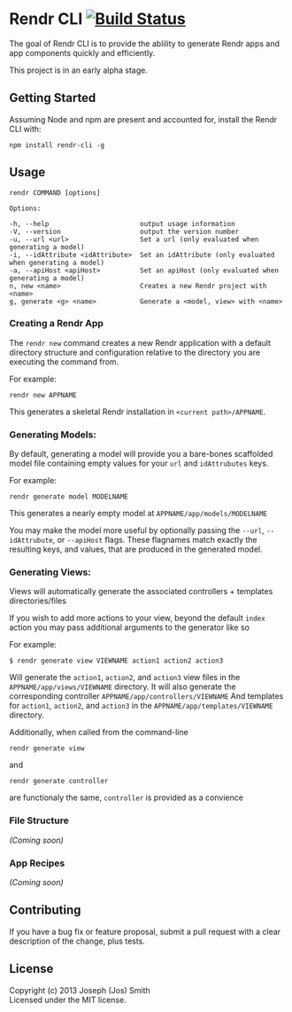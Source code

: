 # Rendr CLI [![Build Status](https://travis-ci.org/technicolorenvy/rendr-cli.png)](https://travis-ci.org/technicolorenvy/rendr-cli)


The goal of Rendr CLI is to provide the ablility to generate Rendr apps and app components quickly and efficiently.

This project is in an early alpha stage.


## Getting Started

Assuming Node and npm are present and accounted for, install the Rendr CLI with:

    npm install rendr-cli -g


## Usage

    rendr COMMAND [options]

    Options:

    -h, --help                       output usage information
    -V, --version                    output the version number
    -u, --url <url>                  Set a url (only evaluated when generating a model)
    -i, --idAttribute <idAttribute>  Set an idAttribute (only evaluated when generating a model)
    -a, --apiHost <apiHost>          Set an apiHost (only evaluated when generating a model)
    n, new <name>                    Creates a new Rendr project with <name>
    g, generate <g> <name>           Generate a <model, view> with <name>


### Creating a Rendr App
The `rendr new` command creates a new Rendr application with a default directory structure
and configuration relative to the directory you are executing the command from.

For example:

    rendr new APPNAME

This generates a skeletal Rendr installation in `<current path>/APPNAME`.


### Generating Models:
By default, generating a model will provide you a bare-bones scaffolded model file
containing empty values for your `url` and `idAttrubutes` keys.

For example:

    rendr generate model MODELNAME

This generates a nearly empty model at `APPNAME/app/models/MODELNAME`

You may make the model more useful by optionally passing the `--url`, `--idAttrubute`,
or `--apiHost` flags. These flagnames match exactly the resulting keys, and values,
that are produced in the generated model.


### Generating Views:
Views will automatically generate the associated controllers + templates directories/files

If you wish to add more actions to your view, beyond the default `index` action
you may pass additional arguments to the generator like so

For example:

    $ rendr generate view VIEWNAME action1 action2 action3

Will generate the `action1`, `action2`, and `action3` view files in the `APPNAME/app/views/VIEWNAME` directory.
It will also generate the corresponding controller `APPNAME/app/controllers/VIEWNAME`
And templates for `action1`, `action2`, and `action3` in the `APPNAME/app/templates/VIEWNAME` directory.

Additionally, when called from the command-line

    rendr generate view

  and

    rendr generate controller

are functionaly the same, `controller` is provided as a convience


### File Structure
_(Coming soon)_


### App Recipes
_(Coming soon)_


## Contributing
If you have a bug fix or feature proposal, submit a pull request with a clear description of the change, plus tests.

## License
Copyright (c) 2013 Joseph (Jos) Smith  
Licensed under the MIT license.
